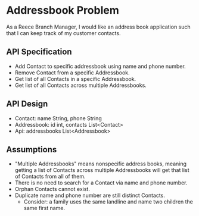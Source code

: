 # Addressbook Problem

As a Reece Branch Manager, I would like an address book application such that I can keep track of my customer contacts.

## API Specification

- Add Contact to specific addressbook using name and phone number.
- Remove Contact from a specific Addressbook.
- Get list of all Contacts in a specific Addressbook.
- Get list of all Contacts across multiple Addressbooks.

## API Design

- Contact: name String, phone String
- Addressbook: id int, contacts List\<Contact\>
- Api: addressbooks List\<Addressbook\>

## Assumptions

- "Multiple Addressbooks" means nonspecific address books, meaning getting a list of Contacts across multiple Addressbooks will get that list of Contacts from all of them.
- There is no need to search for a Contact via name and phone number.
- Orphan Contacts cannot exist.
- Duplicate name and phone number are still distinct Contacts.
  - Consider: a family uses the same landline and name two children the same first name.
